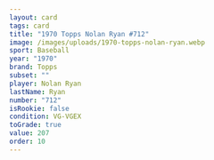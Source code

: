 ```yaml
---
layout: card
tags: card
title: "1970 Topps Nolan Ryan #712"
image: /images/uploads/1970-topps-nolan-ryan.webp
sport: Baseball
year: "1970"
brand: Topps
subset: ""
player: Nolan Ryan
lastName: Ryan
number: "712"
isRookie: false
condition: VG-VGEX
toGrade: true
value: 207
order: 10
---
```

